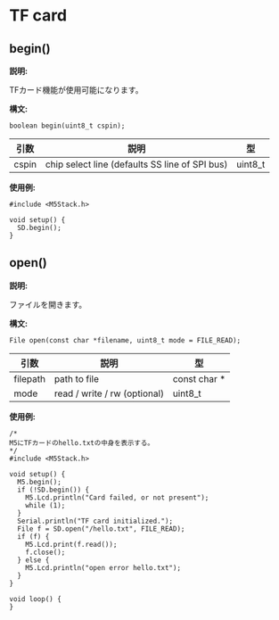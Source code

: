 # TF card

## begin()

**説明:**

TFカード機能が使用可能になります。

**構文:**

```arduino
boolean begin(uint8_t cspin);
```

| 引数 | 説明 | 型 |
| --- | --- | -- |
| cspin | chip select line (defaults SS line of SPI bus) | uint8_t |

**使用例:**

```arduino
#include <M5Stack.h>

void setup() {
  SD.begin();
}
```

## open()

**説明:**

ファイルを開きます。

**構文:**

```arduino
File open(const char *filename, uint8_t mode = FILE_READ);
```

| 引数 | 説明 | 型 |
| --- | --- | -- |
| filepath | path to file | const char * |
| mode | read / write / rw (optional) | uint8_t |

**使用例:**

```arduino
/*
M5にTFカードのhello.txtの中身を表示する。
*/
#include <M5Stack.h>

void setup() {
  M5.begin();
  if (!SD.begin()) {
    M5.Lcd.println("Card failed, or not present");
    while (1);
  }
  Serial.println("TF card initialized.");
  File f = SD.open("/hello.txt", FILE_READ);
  if (f) {
    M5.Lcd.print(f.read());
    f.close();
  } else {
    M5.Lcd.println("open error hello.txt");
  }
}

void loop() {
}
```
